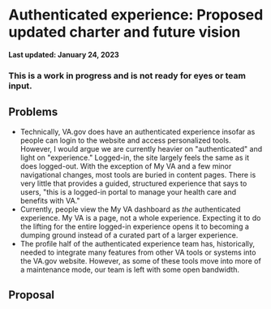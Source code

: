 # Authenticated experience: Proposed updated charter and future vision

**Last updated: January 24, 2023**

### This is a work in progress and is not ready for eyes or team input.

## Problems 

- Technically, VA.gov does have an authenticated experience insofar as people can login to the website and access personalized tools. However, I would argue we are currently heavier on "authenticated" and light on "experience." Logged-in, the site largely feels the same as it does logged-out. With the exception of My VA and a few minor navigational changes, most tools are buried in content pages. There is very little that provides a guided, structured experience that says to users, "this is a logged-in portal to manage your health care and benefits with VA."
- Currently, people view the My VA dashboard as *the* authenticated experience. My VA is a page, not a whole experience. Expecting it to do the lifting for the entire logged-in experience opens it to becoming a dumping ground instead of a curated part of a larger experience.
- The profile half of the authenticated experience team has, historically, needed to integrate many features from other VA tools or systems into the VA.gov website. However, as some of these tools move into more of a maintenance mode, our team is left with some open bandwidth.

## Proposal

